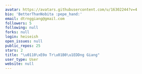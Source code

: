 ```yaml
---
avatar: https://avatars.githubusercontent.com/u/16302244?v=4
bio: 'BetterThanNobita :pepe_hand:'
email: dtrnggiang@gmail.com
followers: 5
following: null
forks: null
login: heiseish
open_issues: null
public_repos: 25
stars: 2
title: "\u0110\xE0o Tr\u01B0\u1EDDng Giang"
user_type: User
website: null
---
```

